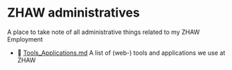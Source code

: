 # ZHAW administratives

A place to take note of all administrative things related to my ZHAW Employment

- :toolbox: [Tools_Applications.md](Tools_Applications.md) A list of (web-) tools and applications we use at ZHAW

